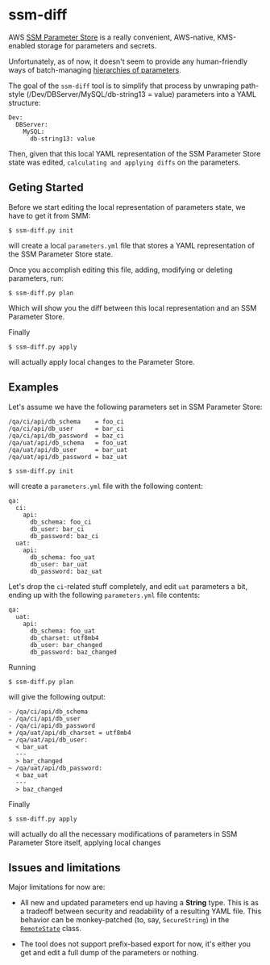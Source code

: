 # ssm-diff

AWS [SSM Parameter Store](https://aws.amazon.com/ec2/systems-manager/parameter-store) is a really convenient, AWS-native, KMS-enabled storage for parameters and secrets. 

Unfortunately, as of now, it doesn't seem to provide any human-friendly ways of batch-managing [hierarchies of parameters](http://docs.aws.amazon.com/systems-manager/latest/userguide/sysman-paramstore-working.html#sysman-paramstore-su-organize).

The goal of the `ssm-diff` tool is to simplify that process by unwraping path-style
(/Dev/DBServer/MySQL/db-string13 = value) parameters into a YAML structure:
```
Dev:
  DBServer:
    MySQL:
      db-string13: value
```

Then, given that this local YAML representation of the SSM Parameter Store state was edited, `calculating and applying diffs` on the parameters. 

## Geting Started
Before we start editing the local representation of parameters state, we have to get it from SMM:
```
$ ssm-diff.py init
```

will create a local `parameters.yml` file
that stores a YAML representation of the SSM Parameter Store state.

Once you accomplish editing this file, adding, modifying or deleting parameters, run:
```
$ ssm-diff.py plan
```

Which will show you the diff between this local representation and an SSM Parameter Store.

Finally
```
$ ssm-diff.py apply
```
will actually apply local changes to the Parameter Store.

## Examples
Let's assume we have the following parameters set in SSM Parameter Store:
```
/qa/ci/api/db_schema    = foo_ci
/qa/ci/api/db_user      = bar_ci
/qa/ci/api/db_password  = baz_ci
/qa/uat/api/db_schema   = foo_uat
/qa/uat/api/db_user     = bar_uat
/qa/uat/api/db_password = baz_uat

```

```
$ ssm-diff.py init
```
will create a `parameters.yml` file with the following content:

```
qa:
  ci:
    api:
      db_schema: foo_ci
      db_user: bar_ci
      db_password: baz_ci
  uat:
    api:
      db_schema: foo_uat
      db_user: bar_uat
      db_password: baz_uat
```

Let's drop the `ci`-related stuff completely, and edit `uat` parameters a bit, ending up with the following `parameters.yml` file contents:
```
qa:
  uat:
    api:
      db_schema: foo_uat
      db_charset: utf8mb4 
      db_user: bar_changed
      db_password: baz_changed
```

Running
```
$ ssm-diff.py plan
```
will give the following output:

```
- /qa/ci/api/db_schema
- /qa/ci/api/db_user
- /qa/ci/api/db_password
+ /qa/uat/api/db_charset = utf8mb4
~ /qa/uat/api/db_user:
  < bar_uat
  ---
  > bar_changed
~ /qa/uat/api/db_password:
  < baz_uat
  ---
  > baz_changed

```

Finally
```
$ ssm-diff.py apply
```
will actually do all the necessary modifications of parameters in SSM Parameter Store itself, applying local changes

## Issues and limitations
Major limitations for now are:

* All new and updated parameters end up having a **String** type. This is as a tradeoff between security and readability of a resulting YAML file. This behavior can be monkey-patched (to, say, `SecureString`) in the [`RemoteState`](states/states.py) class.

* The tool does not support prefix-based export for now, it's either you get and edit a full dump of the parameters or nothing.
